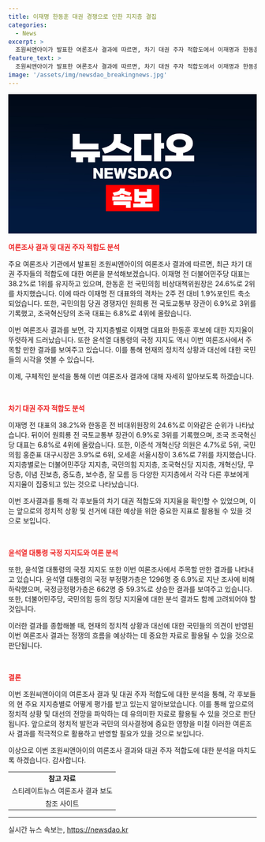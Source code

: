 ```yaml
---
title: 이재명 한동훈 대권 경쟁으로 인한 지지층 결집
categories:
  - News
excerpt: >
  조원씨앤아이가 발표한 여론조사 결과에 따르면, 차기 대권 주자 적합도에서 이재명과 한동훈이 1위와 2위를 차지했다. 이에 따라 국민의힘 내부에서 당심 결집 현상이 나타나고 있으며, 윤석열 대통령의 지지도도 상승세를 보이고 있다. 이번 조사는 2008명을 대상으로 전국적으로 실시되었으며, 여야 9인 대상의 적합도 및 당 지지율을 분석한 결과도 함께 보여주고 있다. 또한, 이번 조사를 통해 이재명과 한동훈이 각 지지층에서 상대적 우위를 보이고 있음을 확인할 수 있다.
feature_text: >
  조원씨앤아이가 발표한 여론조사 결과에 따르면, 차기 대권 주자 적합도에서 이재명과 한동훈이 1위와 2위를 차지했다. 이에 따라 국민의힘 내부에서 당심 결집 현상이 나타나고 있으며, 윤석열 대통령의 지지도도 상승세를 보이고 있다. 이번 조사는 2008명을 대상으로 전국적으로 실시되었으며, 여야 9인 대상의 적합도 및 당 지지율을 분석한 결과도 함께 보여주고 있다. 또한, 이번 조사를 통해 이재명과 한동훈이 각 지지층에서 상대적 우위를 보이고 있음을 확인할 수 있다.
image: '/assets/img/newsdao_breakingnews.jpg'
---
```


<p><img src="/assets/img/newsdao_breakingnews.jpg" alt="ontimetimes 속보" /></p>

<p><b><span style="color: #ee2323;">여론조사 결과 및 대권 주자 적합도 분석</span></b></p>

<p>주요 여론조사 기관에서 발표된 조원씨앤아이의 여론조사 결과에 따르면, 최근 차기 대권 주자들의 적합도에 대한 여론을 분석해보겠습니다. 이재명 전 더불어민주당 대표는 38.2%로 1위를 유지하고 있으며, 한동훈 전 국민의힘 비상대책위원장은 24.6%로 2위를 차지했습니다. 이에 따라 이재명 전 대표와의 격차는 2주 전 대비 1.9%포인트 축소되었습니다. 또한, 국민의힘 당권 경쟁자인 원희룡 전 국토교통부 장관이 6.9%로 3위를 기록했고, 조국혁신당의 조국 대표는 6.8%로 4위에 올랐습니다.</p>

<p>이번 여론조사 결과를 보면, 각 지지층별로 이재명 대표와 한동훈 후보에 대한 지지율이 뚜렷하게 드러났습니다. 또한 윤석열 대통령의 국정 지지도 역시 이번 여론조사에서 주목할 만한 결과를 보여주고 있습니다. 이를 통해 현재의 정치적 상황과 대선에 대한 국민들의 시각을 엿볼 수 있습니다.</p>

<p>이제, 구체적인 분석을 통해 이번 여론조사 결과에 대해 자세히 알아보도록 하겠습니다. </p>

<p data-ke-size="size16">&nbsp;</p>

<p><b><span style="color: #ee2323;">차기 대권 주자 적합도 분석</span></b></p>

<p>이재명 전 대표의 38.2%와 한동훈 전 비대위원장의 24.6%로 이와같은 순위가 나타났습니다. 뒤이어 원희룡 전 국토교통부 장관이 6.9%로 3위를 기록했으며, 조국 조국혁신당 대표는 6.8%로 4위에 올랐습니다. 또한, 이준석 개혁신당 의원은 4.7%로 5위, 국민의힘 홍준표 대구시장은 3.9%로 6위, 오세훈 서울시장이 3.6%로 7위를 차지했습니다. 지지층별로는 더불어민주당 지지층, 국민의힘 지지층, 조국혁신당 지지층, 개혁신당, 무당층, 이념 진보층, 중도층, 보수층, 잘 모름 등 다양한 지지층에서 각각 다른 후보에게 지지율이 집중되고 있는 것으로 나타났습니다.</p>

<p>이번 조사결과를 통해 각 후보들의 차기 대권 적합도와 지지율을 확인할 수 있었으며, 이는 앞으로의 정치적 상황 및 선거에 대한 예상을 위한 중요한 지표로 활용될 수 있을 것으로 보입니다.</p>

<p data-ke-size="size16">&nbsp;</p>

<p><b><span style="color: #ee2323;">윤석열 대통령 국정 지지도와 여론 분석</span></b></p>

<p>또한, 윤석열 대통령의 국정 지지도 또한 이번 여론조사에서 주목할 만한 결과를 나타내고 있습니다. 윤석열 대통령의 국정 부정평가층은 1296명 중 6.9%로 지난 조사에 비해 하락했으며, 국정긍정평가층은 662명 중 59.3%로 상승한 결과를 보여주고 있습니다. 또한, 더불어민주당, 국민의힘 등의 정당 지지율에 대한 분석 결과도 함께 고려되어야 할 것입니다.</p>

<p>이러한 결과를 종합해볼 때, 현재의 정치적 상황과 대선에 대한 국민들의 의견이 반영된 이번 여론조사 결과는 정쟁의 흐름을 예상하는 데 중요한 자료로 활용될 수 있을 것으로 판단됩니다.</p>

<p data-ke-size="size16">&nbsp;</p>

<p><b><span style="color: #ee2323;">결론</span></b></p>

<p>이번 조원씨앤아이의 여론조사 결과 및 대권 주자 적합도에 대한 분석을 통해, 각 후보들의 현 주요 지지층별로 어떻게 평가를 받고 있는지 알아보았습니다. 이를 통해 앞으로의 정치적 상황 및 대선의 전망을 파악하는 데 유의미한 자료로 활용될 수 있을 것으로 판단됩니다. 앞으로의 정치적 발전과 국민의 의사결정에 중요한 영향을 미칠 이러한 여론조사 결과를 적극적으로 활용하고 반영할 필요가 있을 것으로 보입니다.</p>

<p>이상으로 이번 조원씨앤아이의 여론조사 결과와 대권 주자 적합도에 대한 분석을 마치도록 하겠습니다. 감사합니다.</p>

<table>
  <tr>
    <td style="text-align: center; height: 17px;"><b>참고 자료</b></td>
  </tr>
  <tr>
    <td style="text-align: center; height: 17px;">스티레이트뉴스 여론조사 결과 보도</td>
  </tr>
  <tr>
    <td style="text-align: center; height: 17px;">참조 사이트</td>
  </tr>
</table>

<hr>
실시간 뉴스 속보는, <a href="https://newsdao.kr" rel="dofollow">https://newsdao.kr</a>


